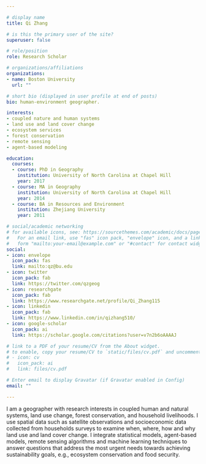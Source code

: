 ```yaml
---

# display name
title: Qi Zhang

# is this the primary user of the site?
superuser: false

# role/position
role: Research Scholar

# organizations/affiliations
organizations:
- name: Boston University
  url: ""

# short bio (displayed in user profile at end of posts)
bio: human-environment geographer. 

interests:
- coupled nature and human systems
- land use and land cover change
- ecosystem services
- forest conservation
- remote sensing
- agent-based modeling

education:
  courses:
  - course: PhD in Geography
    institution: University of North Carolina at Chapel Hill
    year: 2017
  - course: MA in Geography
    institution: University of North Carolina at Chapel Hill
    year: 2014
  - course: BA in Resources and Environment
    institution: Zhejiang University
    year: 2011

# social/academic networking
# for available icons, see: https://sourcethemes.com/academic/docs/page-builder/#icons
#   For an email link, use "fas" icon pack, "envelope" icon, and a link in the
#   form "mailto:your-email@example.com" or "#contact" for contact widget.
social:
- icon: envelope
  icon_pack: fas
  link: mailto:qz@bu.edu
- icon: twitter
  icon_pack: fab
  link: https://twitter.com/qzgeog
- icon: researchgate
  icon_pack: fab
  link: https://www.researchgate.net/profile/Qi_Zhang115
- icon: linkedin
  icon_pack: fab
  link: https://www.linkedin.com/in/qizhang510/
- icon: google-scholar
  icon_pack: ai
  link: https://scholar.google.com/citations?user=v7n2b6oAAAAJ

# link to a PDF of your resume/CV from the About widget.
# to enable, copy your resume/CV to `static/files/cv.pdf` and uncomment the lines below.
# - icon: cv
#   icon_pack: ai
#   link: files/cv.pdf

# Enter email to display Gravatar (if Gravatar enabled in Config)
email: ""

---
```


I am a geographer with research interests in coupled human and natural systems, land use change, forest conservation, and household livelihoods. 
I use spatial data such as satellite observations and socioeconomic data collected from households surveys to examine when, where, how and why land use and land cover change. 
I integrate statistical models, agent-based models, remote sensing algorithms and machine learning techniques 
to answer questions that address the most urgent needs towards achieving sustainability goals, e.g., ecosystem conservation and food security.

